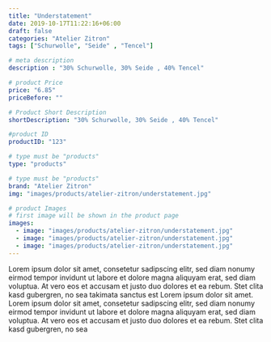 ```yaml
---
title: "Understatement"
date: 2019-10-17T11:22:16+06:00
draft: false
categories: "Atelier Zitron"
tags: ["Schurwolle", "Seide" , "Tencel"]

# meta description
description : "30% Schurwolle, 30% Seide , 40% Tencel"

# product Price
price: "6.85"
priceBefore: ""

# Product Short Description
shortDescription: "30% Schurwolle, 30% Seide , 40% Tencel"

#product ID
productID: "123"

# type must be "products"
type: "products"

# type must be "products"
brand: "Atelier Zitron"
img: "images/products/atelier-zitron/understatement.jpg"   

# product Images
# first image will be shown in the product page
images:
  - image: "images/products/atelier-zitron/understatement.jpg"
  - image: "images/products/atelier-zitron/understatement.jpg"
  - image: "images/products/atelier-zitron/understatement.jpg"
---
```


Lorem ipsum dolor sit amet, consetetur sadipscing elitr, sed diam nonumy eirmod tempor invidunt ut labore et dolore magna aliquyam erat, sed diam voluptua. At vero eos et accusam et justo duo dolores et ea rebum. Stet clita kasd gubergren, no sea takimata sanctus est Lorem ipsum dolor sit amet. Lorem ipsum dolor sit amet, consetetur sadipscing elitr, sed diam nonumy eirmod tempor invidunt ut labore et dolore magna aliquyam erat, sed diam voluptua. At vero eos et accusam et justo duo dolores et ea rebum. Stet clita kasd gubergren, no sea 
